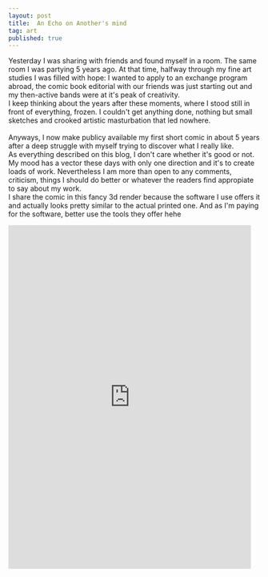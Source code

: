 ```yaml
---
layout: post
title:  An Echo on Another's mind
tag: art
published: true
---
```


Yesterday I was sharing with friends and found myself in a room. The same room I was partying 5 years ago.
At that time, halfway through my fine art studies I was filled with hope: I wanted to apply to an exchange program abroad, the comic book editorial with our friends was just starting out and my then-active bands were at it's peak of creativity. 
<br>
I keep thinking about the years after these moments, where I stood still in front of everything, frozen. I couldn't get anything done, nothing but small sketches and crooked artistic masturbation that led nowhere. 
<br>
<br>
Anyways, I now make publicy available my first short comic in about 5 years after a deep struggle with myself trying to discover what I really like.
<br>
As everything described on this blog, I don't care whether it's good or not. My mood has a vector these days  with only one direction and it's to create loads of work. Nevertheless I am more than open to any comments, criticism, things I should do better or whatever the readers find appropiate to say about my work. 
<br>
I share the comic in this fancy 3d render because the software I use offers it and actually looks pretty similar to the actual printed one. And as I'm paying for the software, better use the tools they offer hehe


<iframe width='485' height='686' src='https://share.clip-studio.com/es-es/contents/embed?code=f3f06f84-b56c-4893-9438-55b70b78fa2d' frameborder='0' allowfullscreen></iframe>
